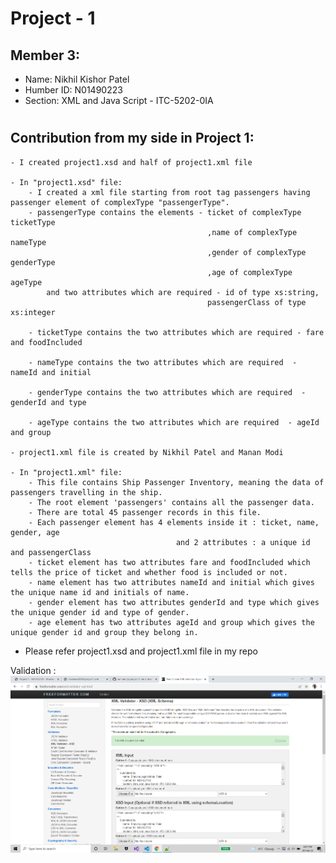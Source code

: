 # **Project - 1**
## **Member 3:**
 - Name: Nikhil Kishor Patel
 - Humber ID: N01490223
 - Section: XML and Java Script - ITC-5202-0IA
#
## **Contribution from my side in Project 1:**
    - I created project1.xsd and half of project1.xml file

    - In "project1.xsd" file:
        - I created a xml file starting from root tag passengers having passenger element of complexType "passengerType".
        - passengerType contains the elements - ticket of complexType ticketType
                                                ,name of complexType nameType
                                                ,gender of complexType genderType
                                                ,age of complexType ageType
            and two attributes which are required - id of type xs:string,
                                                passengerClass of type xs:integer

        - ticketType contains the two attributes which are required - fare and foodIncluded

        - nameType contains the two attributes which are required  - nameId and initial

        - genderType contains the two attributes which are required  - genderId and type

        - ageType contains the two attributes which are required  - ageId and group

    - project1.xml file is created by Nikhil Patel and Manan Modi
    
    - In "project1.xml" file:
        - This file contains Ship Passenger Inventory, meaning the data of passengers travelling in the ship.
        - The root element 'passengers' contains all the passenger data.
        - There are total 45 passenger records in this file.
        - Each passenger element has 4 elements inside it : ticket, name, gender, age
                                         and 2 attributes : a unique id and passengerClass
        - ticket element has two attributes fare and foodIncluded which tells the price of ticket and whether food is included or not.
        - name element has two attributes nameId and initial which gives the unique name id and initials of name.
        - gender element has two attributes genderId and type which gives the unique gender id and type of gender.
        - age element has two attributes ageId and group which gives the unique gender id and group they belong in.

- Please refer project1.xsd and project1.xml file in my repo

 Validation : 
        ![image info](XML_To_XSD_Validator.png)